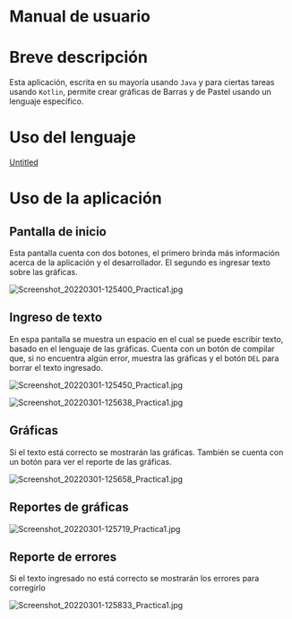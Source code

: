 # Manual de usuario

# Breve descripción

Esta aplicación, escrita en su mayoría usando `Java` y para ciertas tareas usando `Kotlin`, permite crear gráficas de Barras y de Pastel usando un lenguaje específico. 

# Uso del lenguaje

[Untitled](https://www.notion.so/cbe572b3aaf54104af3cc71174b1c24b)

# Uso de la aplicación

## Pantalla de inicio

Esta pantalla cuenta con dos botones, el primero brinda más información acerca de la aplicación y el desarrollador. El segundo es ingresar texto sobre las gráficas.

![Screenshot_20220301-125400_Practica1.jpg](docs/images/Screenshot_20220301-125400_Practica1.jpg)

## Ingreso de texto

En espa pantalla se muestra un espacio en el cual se puede escribir texto, basado en el lenguaje de las gráficas. Cuenta con un botón de compilar que, si no encuentra algún error, muestra las gráficas y el botón `DEL` para borrar el texto ingresado.

![Screenshot_20220301-125450_Practica1.jpg](docs/images/Screenshot_20220301-125450_Practica1.jpg)

![Screenshot_20220301-125638_Practica1.jpg](docs/images/Screenshot_20220301-125638_Practica1.jpg)

## Gráficas

Si el texto está correcto se mostrarán las gráficas. También se cuenta con un botón para ver el reporte de las gráficas.

![Screenshot_20220301-125658_Practica1.jpg](docs/images/Screenshot_20220301-125658_Practica1.jpg)

## Reportes de gráficas

![Screenshot_20220301-125719_Practica1.jpg](docs/images/Screenshot_20220301-125719_Practica1.jpg)

## Reporte de errores

Si el texto ingresado no está correcto se mostrarán los errores para corregirlo

![Screenshot_20220301-125833_Practica1.jpg](docs/images/Screenshot_20220301-125833_Practica1.jpg)